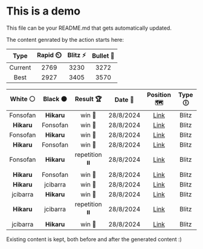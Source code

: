 # This is a demo

This file can be your README.md that gets automatically updated.

The content genrated by the action starts here:

<!--START_SECTION:chessStats-->
<!-- Automatically generated with https://github.com/Balastrong/chess-stats-action -->

| Type | Rapid ⏲️ | Blitz ⚡ | Bullet 🔫 |
|:---:|:---:|:---:|:---:|
| Current | 2769 | 3230 | 3272 |
| Best | 2927 | 3405 | 3570 |

| White ⚪ | Black ⚫ | Result 🏆 | Date 📅 | Position 🗺️ | Type 🕕 |
|:---:|:---:|:---:|:---:|:---:|:---:|
| Fonsofan | **Hikaru** | win 🥇 | 28/8/2024 | <a href="http://www.ee.unb.ca/cgi-bin/tervo/fen.pl?select=R7/4Bp2/4p1kp/3pP1p1/3Kn1r1/P7/8/8 w - -">Link</a> | Blitz |
| **Hikaru** | Fonsofan | win 🥇 | 28/8/2024 | <a href="http://www.ee.unb.ca/cgi-bin/tervo/fen.pl?select=k1n3r1/P1pq3r/1p1p4/1N1QpbBp/2P4P/1P3P2/2P3P1/R4RK1 b - -">Link</a> | Blitz |
| Fonsofan | **Hikaru** | win 🥇 | 28/8/2024 | <a href="http://www.ee.unb.ca/cgi-bin/tervo/fen.pl?select=8/6p1/2Pk3p/p4K1P/5P2/2N5/P5r1/8 w - -">Link</a> | Blitz |
| **Hikaru** | Fonsofan | win 🥇 | 28/8/2024 | <a href="http://www.ee.unb.ca/cgi-bin/tervo/fen.pl?select=r5k1/6P1/5R1K/8/6P1/8/8/8 b - -">Link</a> | Blitz |
| Fonsofan | **Hikaru** | repetition ⏸️ | 28/8/2024 | <a href="http://www.ee.unb.ca/cgi-bin/tervo/fen.pl?select=8/r7/2KPkp2/7P/8/8/8/5R2 b - -">Link</a> | Blitz |
| **Hikaru** | Fonsofan | win 🥇 | 28/8/2024 | <a href="http://www.ee.unb.ca/cgi-bin/tervo/fen.pl?select=6rk/8/p6P/4Q2K/8/1P6/1P3r2/8 b - -">Link</a> | Blitz |
| **Hikaru** | jcibarra | win 🥇 | 28/8/2024 | <a href="http://www.ee.unb.ca/cgi-bin/tervo/fen.pl?select=r4r1k/p5p1/4p2P/p1pqP3/3p1P2/4B2P/1PQ5/2KR3R b - -">Link</a> | Blitz |
| jcibarra | **Hikaru** | win 🥇 | 28/8/2024 | <a href="http://www.ee.unb.ca/cgi-bin/tervo/fen.pl?select=5r1k/5p2/pp2pP1p/2p1BnpP/2P1q3/5PP1/PP4K1/3Q4 w - -">Link</a> | Blitz |
| **Hikaru** | jcibarra | repetition ⏸️ | 28/8/2024 | <a href="http://www.ee.unb.ca/cgi-bin/tervo/fen.pl?select=8/1p1b1k2/7p/1p1pb1pP/3Nr1P1/P1P1BK2/1P6/6R1 w - -">Link</a> | Blitz |
| jcibarra | **Hikaru** | win 🥇 | 28/8/2024 | <a href="http://www.ee.unb.ca/cgi-bin/tervo/fen.pl?select=8/1Q6/4P2K/3p1q2/8/P7/k1p5/8 w - -">Link</a> | Blitz |

<!--END_SECTION:chessStats-->

Existing content is kept, both before and after the generated content :)
